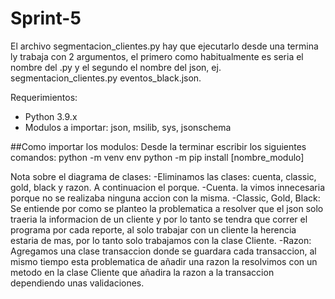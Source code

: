 # Sprint-5

  El archivo segmentacion_clientes.py hay que ejecutarlo desde una termina ly trabaja con 2 argumentos, el primero como habitualmente es seria el nombre del .py y el segundo el nombre del json, ej. segmentacion_clientes.py eventos_black.json.

  Requerimientos:
- Python 3.9.x
- Modulos a importar: json, msilib, sys, jsonschema

##Como importar los modulos:
Desde la terminar escribir los siguientes comandos:
python -m venv env
python -m pip install [nombre_modulo]

Nota sobre el diagrama de clases:
-Eliminamos las clases: cuenta, classic, gold, black y razon. A continuacion el porque.
  -Cuenta. la vimos innecesaria porque no se realizaba ninguna accion con la misma.
  -Classic, Gold, Black: Se entiende por como se planteo la problematica a resolver que el json solo traeria la informacion de un cliente y por lo tanto se tendra que correr el programa por cada reporte, al solo trabajar con un cliente la herencia estaria de mas, por lo tanto solo trabajamos con la clase Cliente.
  -Razon: Agregamos una clase transaccion donde se guardara cada transaccion, al mismo tiempo esta problematica de añadir una razon la resolvimos con un metodo en la clase Cliente que añadira la razon a la transaccion dependiendo unas validaciones.
  

 
